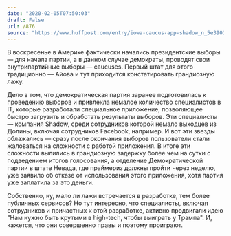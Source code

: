 ```yaml
---
date: "2020-02-05T07:50:03"
draft: False
url: /876
source: "https://www.huffpost.com/entry/iowa-caucus-app-shadow_n_5e390191c5b687dacc722824"
---
```


В воскресенье в Америке фактически начались президентские выборы — для начала партии, а в данном случае демократы, проводят свои внутрипартийные выборы — caucuses. Первый штат для этого традиционно — Айова и тут приходится констатировать грандиозную лажу. 

Дело в том, что демократическая партия заранее подготовилась к проведению выборов и привлекла немалое количество специалистов в IT, которые разработали специальное приложение, позволяющее быстро загрузить и обработать результаты выборов. Эти специалисты — компания Shadow, среди сотрудников которой немало выходцев из Долины, включая сотрудников Facebook, например. И вот эти звезды облажались — сразу после окончания выборов пользователи стали жаловаться на сложности с работой приложения. В итоге эти сложности вылились в грандиозную задержку более чем на сутки с подведением итогов голосования, а отделение Демократической партии в штате Невада, где праймериз должны пройти через неделю, уже заявило об отказе от использования этого приложения, хотя партия уже заплатила за это деньги. 

Собственно, ну, мало ли лажи встречается в разработке, тем более публичных сервисов? Но тут интересно, что специалисты, включая сотрудников и причастных к этой разработке, активно продвигали идею "Нам нужно быть крутыми в high-tech, чтобы выиграть у Трампа". И, кажется, что они совершенно правы и поэтому проиграют.
